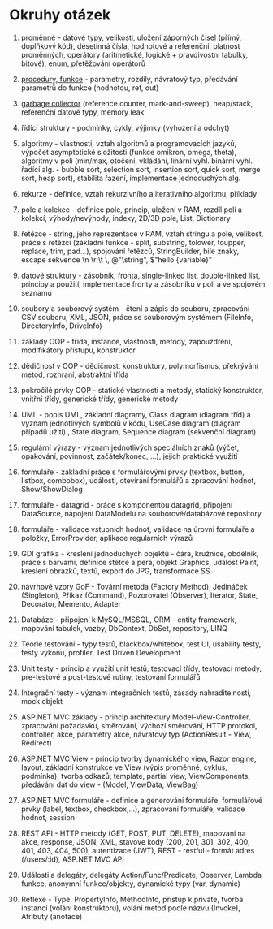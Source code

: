 # Okruhy otázek


1. [proměnné](1_promenne.md) - datové typy, velikosti, uložení záporných čísel (přímý, doplňkový kód), desetinná čísla, hodnotové a referenční, platnost proměnných, operátory (aritmetické, logické + pravdivostní tabulky, bitové), enum, přetěžování operátorů

2. [procedury, funkce](2_procedury.md) - parametry, rozdíly, návratový typ, předávání parametrů do funkce (hodnotou, ref, out)

3. [garbage collector](3_garbageCollector.md) (reference counter, mark-and-sweep), heap/stack, referenční datové typy, memory leak

4. řídící struktury - podmínky, cykly, výjimky (vyhození a odchyt)

5. algoritmy - vlastnosti, vztah algoritmů a programovacích jazyků, výpočet asymptotické složitosti (funkce omikron, omega, theta), algoritmy v poli (min/max, otočení, vkládání, linární vyhl. binární vyhl. řadící alg. - bubble sort, selection sort, insertion sort, quick sort, merge sort, heap sort), stabilita řazení, implementace jednoduchých alg.

6. rekurze - definice, vztah rekurzivního a iterativního algoritmu, příklady

7. pole a kolekce - definice pole, princip, uložení v RAM, rozdíl polí a kolekcí, výhody/nevýhody, indexy, 2D/3D pole, List, Dictionary

8. řetězce - string, jeho reprezentace v RAM, vztah stringu a pole, velikost, práce s řetězci (základní funkce - split, substring, tolower, toupper, replace, trim, pad...), spojování řetězců, StringBuilder, bile znaky, escape sekvence \n \r \t \\, @"\string", $"hello {variable}"

9. datové struktury - zásobník, fronta, single-linked list, double-linked list, principy a použití, implementace fronty a zásobníku v poli a ve spojovém seznamu

10. soubory a souborový systém - čtení a zápis do souboru, zpracování CSV souboru, XML, JSON, práce se souborovým systémem (FileInfo, DirectoryInfo, DriveInfo) 

11. základy OOP - třída, instance, vlastnosti, metody, zapouzdření, modifikátory přístupu, konstruktor

12. dědičnost v OOP - dědičnost, konstruktory, polymorfismus, překrývání metod, rozhraní, abstraktní třída

13. pokročilé prvky OOP - statické vlastnosti a metody, statický konstruktor, vnitřní třídy, generické třídy, generické metody

14. UML - popis UML, základní diagramy, Class diagram (diagram tříd) a význam jednotlivých symbolů v kódu, UseCase diagram (diagram případů užití) , State diagram, Sequence diagram (sekvenční diagram)

15. regulární výrazy - význam jednotlivých speciálních znaků (výčet, opakování, povinnost, začátek/konec, ...), jejich praktické využití

16. formuláře - základní práce s formulářovými prvky (textbox, button, listbox, combobox), události, otevírání formulářů a zpracování hodnot, Show/ShowDialog

17. formuláře - datagrid - práce s komponentou datagrid, připojení DataSource, napojení DataModelu na souborové/databázové repository

18. formuláře - validace vstupních hodnot, validace na úrovni formuláře a položky, ErrorProvider, aplikace regulárních výrazů

19. GDI grafika - kreslení jednoduchých objektů - čára, kružnice, obdélník, práce s barvami, definice štětce a pera, objekt Graphics, událost Paint, kreslení obrázků, textů, export do JPG, transformace SS

20. návrhové vzory GoF - Tovární metoda (Factory Method), Jedináček (Singleton), Příkaz (Command), Pozorovatel (Observer), Iterator, State, Decorator, Memento, Adapter

21. Databáze - připojení k MySQL/MSSQL, ORM - entity framework, mapování tabulek, vazby, DbContext, DbSet, repository, LINQ

22. Teorie testování - typy testů, blackbox/whitebox, test UI, usability testy, testy výkonu, profiler, Test Driven Development

23. Unit testy - princip a využití unit testů, testovací třídy, testovací metody, pre-testové a post-testové rutiny, testování formulářů

24. Integrační testy - význam integračních testů, zásady nahraditelnosti, mock objekt

25. ASP.NET MVC základy - princip architektury Model-View-Controller, zpracování požadavku, směrování, výchozí směrování, HTTP protokol, controller, akce, parametry akce, návratový typ (ActionResult - View, Redirect)

26. ASP.NET MVC View - princip tvorby dynamického view, Razor engine, layout, základní konstrukce ve View (výpis proměnné, cyklus, podmínka), tvorba odkazů, template, partial view, ViewComponents, předávání dat do view - (Model, ViewData, ViewBag)

27. ASP.NET MVC formuláře - definice a generování formuláře, formulářové prvky (label, textbox, checkbox,...), zpracování formuláře, validace hodnot, session

28. REST API - HTTP metody (GET, POST, PUT, DELETE), mapovani na akce, response, JSON, XML, stavove kody (200, 201, 301, 302, 400, 401, 403, 404, 500), autentizace (JWT), REST - restful - formát adres (/users/:id), ASP.NET MVC API

29. Události a delegáty, delegáty Action/Func/Predicate,  Observer, Lambda funkce, anonymní funkce/objekty, dynamické typy (var, dynamic)

30. Reflexe - Type, PropertyInfo, MethodInfo, přístup k private, tvorba instancí (volání konstruktoru), volání metod podle názvu (Invoke), Atributy (anotace)